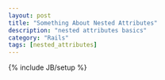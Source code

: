 ```yaml
---
layout: post
title: "Something About Nested Attributes"
description: "nested attributes basics"
category: "Rails"
tags: [nested_attributes]
---
```

{% include JB/setup %}